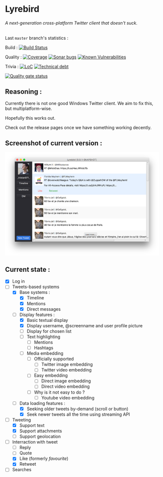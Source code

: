 # Lyrebird
###### A next-generation cross-platform Twitter client that doesn't suck.

Last `master` branch's statistics :

Build : 
[![Build Status](https://jenkins.tristan.moe/job/Lyrebird/job/master/badge/icon)](https://jenkins.tristan.moe/job/Lyrebird/job/master)

Quality : 
[![Coverage](https://sonar.tristan.moe/api/project_badges/measure?project=moe.lyrebird%3Alyrebird&metric=coverage)](https://sonar.tristan.moe/project/activity?graph=coverage&id=moe.lyrebird%3Alyrebird)
[![Sonar bugs](https://sonar.tristan.moe/api/project_badges/measure?project=moe.lyrebird%3Alyrebird&metric=bugs)](https://sonar.tristan.moe/project/issues?id=moe.lyrebird%3Alyrebird&resolved=false&types=BUG)
[![Known Vulnerabilities](https://snyk.io/test/github/tristan971/lyrebird/badge.svg?targetFile=pom.xml)](https://snyk.io/test/github/tristan971/lyrebird?targetFile=pom.xml)

Trivia : 
[![LoC](https://sonar.tristan.moe/api/project_badges/measure?project=moe.lyrebird%3Alyrebird&metric=ncloc)](https://sonar.tristan.moe/project/activity?graph=coverage&id=moe.lyrebird%3Alyrebird)
[![Technical debt](https://sonar.tristan.moe/api/project_badges/measure?project=moe.lyrebird%3Alyrebird&metric=sqale_index)](https://sonar.tristan.moe/project/issues?facetMode=effort&id=moe.lyrebird%3Alyrebird&resolved=false&types=CODE_SMELL)

[![Quality gate status](https://sonar.tristan.moe/api/project_badges/quality_gate?project=moe.lyrebird%3Alyrebird)](https://sonar.tristan.moe/dashboard?id=moe.lyrebird%3Alyrebird)

## Reasoning :
Currently there is not one good Windows Twitter client.
We aim to fix this, but multiplatform-wise.

Hopefully this works out.

Check out the release pages once we have something working decently.

## Screenshot of current version :
[![Screenshot of current version](docs/img/screenshot.png)](docs/img/screenshot.png)

## Current state :

- [x] Log in 
- [ ] Tweets-based systems
    - [x] Base systems :
        - [x] Timeline
        - [x] Mentions
        - [x] Direct messages
    - [ ] Display features :
        - [x] Basic textual display
        - [x] Display username, @screenname and user profile picture
        - [ ] Display for chosen list
        - [ ] Text highlighting
            - [ ] Mentions
            - [ ] Hashtags
        - [ ] Media embedding
            - [ ] Officially supported
                - [ ] Twitter image embedding
                - [ ] Twitter video embedding
            - [ ] Easy embedding
                - [ ] Direct image embedding
                - [ ] Direct video embedding
            - [ ] Why is it not easy to do ?
                - [ ] Youtube video embedding
    - [ ] Data loading features :
        - [x] Seeking older tweets by-demand (scroll or button)
        - [x] Seek newer tweets all the time using streaming API

- [ ] Tweeting
    - [x] Support text
    - [x] Support attachments
    - [ ] Support geolocation
    
- [ ] Interraction with tweet
    - [ ] Reply
    - [ ] Quote
    - [x] Like (formerly _favourite_)
    - [x] Retweet

- [ ] Searches
